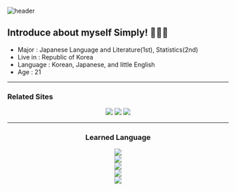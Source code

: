 
![header](https://capsule-render.vercel.app/api?type=cylinder&color=CCCCFF&height=150&section=header&text=Welcome%20to%20Ye0nJ's%20GITHUB&fontSize=40&fontColor=333333&fontAlignY=40&desc=Hope%20you%20enjoy!&descSize=17&descAlignY=80)


## Introduce about myself Simply! 🧑🏻‍💻

- Major : Japanese Language and Literature(1st), Statistics(2nd)
- Live in : Republic of Korea
- Language : Korean, Japanese, and little English 
- Age : 21

---
### Related Sites

<div align='center'>
<a href="instagram.com/southgb" target="_blank"><img src="https://img.shields.io/badge/Instagram-E9967A?style=flat-square&logo=Instagram&logoColor=white"/></a>
<a href="blog.naver.com/mcuki" target="_blank"><img src="https://img.shields.io/badge/Naver BLOG-03C75A?style=flat-square&logo=Naver&logoColor=white"/></a>
<a href="https://steamcommunity.com/id/yeon2122" target="_blank"><img src="https://img.shields.io/badge/Steam Profile-000000?style=flat-square&logo=Steam&logoColor=white"/></a>


---
  <h3>Learned Language</h3>
  <a href="" target="_blank"><img src="https://img.shields.io/badge/JavaScript-F7DF1E?style=flat-square&logo=Javascript&logoColor=white"/></a></br>
  <a href="" target="_blank"><img src="https://img.shields.io/badge/CSS3-1572B6?style=flat-square&logo=CSS3&logoColor=white"/></a></br>
  <a href="" target="_blank"><img src="https://img.shields.io/badge/Python-3776AB?style=flat-square&logo=Python&logoColor=white"/></a></br>
  <a href="" target="_blank"><img src="https://img.shields.io/badge/Java-F80000?style=flat-square&logo=Oracle&logoColor=white"/></a></br>
  <a href="" target="_blank"><img src="https://img.shields.io/badge/HTML-#34F26?style=flat-square&logo=HTML&logoColor=white"/></a></br>
</div>

  
